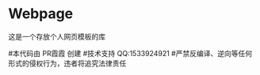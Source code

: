 # Webpage
这是一个存放个人网页模板的库





  #本代码由 PR霞霞 创建
  #技术支持 QQ:1533924921 
  #严禁反编译、逆向等任何形式的侵权行为，违者将追究法律责任

